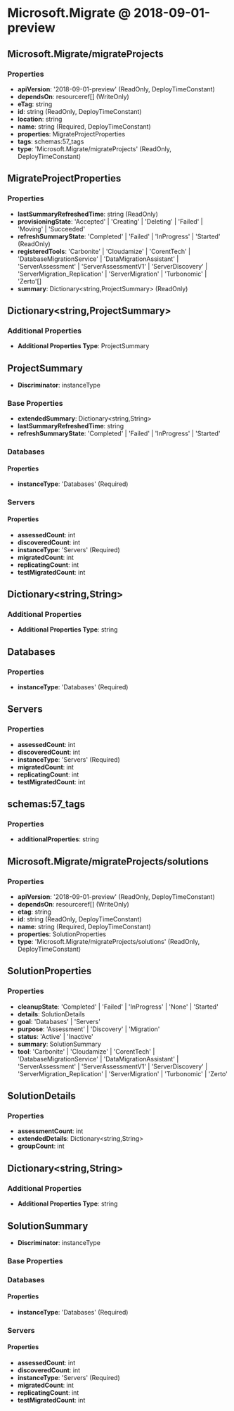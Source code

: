 # Microsoft.Migrate @ 2018-09-01-preview

## Microsoft.Migrate/migrateProjects
### Properties
* **apiVersion**: '2018-09-01-preview' (ReadOnly, DeployTimeConstant)
* **dependsOn**: resourceref[] (WriteOnly)
* **eTag**: string
* **id**: string (ReadOnly, DeployTimeConstant)
* **location**: string
* **name**: string (Required, DeployTimeConstant)
* **properties**: MigrateProjectProperties
* **tags**: schemas:57_tags
* **type**: 'Microsoft.Migrate/migrateProjects' (ReadOnly, DeployTimeConstant)

## MigrateProjectProperties
### Properties
* **lastSummaryRefreshedTime**: string (ReadOnly)
* **provisioningState**: 'Accepted' | 'Creating' | 'Deleting' | 'Failed' | 'Moving' | 'Succeeded'
* **refreshSummaryState**: 'Completed' | 'Failed' | 'InProgress' | 'Started' (ReadOnly)
* **registeredTools**: 'Carbonite' | 'Cloudamize' | 'CorentTech' | 'DatabaseMigrationService' | 'DataMigrationAssistant' | 'ServerAssessment' | 'ServerAssessmentV1' | 'ServerDiscovery' | 'ServerMigration_Replication' | 'ServerMigration' | 'Turbonomic' | 'Zerto'[]
* **summary**: Dictionary<string,ProjectSummary> (ReadOnly)

## Dictionary<string,ProjectSummary>
### Additional Properties
* **Additional Properties Type**: ProjectSummary

## ProjectSummary
* **Discriminator**: instanceType
### Base Properties
* **extendedSummary**: Dictionary<string,String>
* **lastSummaryRefreshedTime**: string
* **refreshSummaryState**: 'Completed' | 'Failed' | 'InProgress' | 'Started'
### Databases
#### Properties
* **instanceType**: 'Databases' (Required)

### Servers
#### Properties
* **assessedCount**: int
* **discoveredCount**: int
* **instanceType**: 'Servers' (Required)
* **migratedCount**: int
* **replicatingCount**: int
* **testMigratedCount**: int


## Dictionary<string,String>
### Additional Properties
* **Additional Properties Type**: string

## Databases
### Properties
* **instanceType**: 'Databases' (Required)

## Servers
### Properties
* **assessedCount**: int
* **discoveredCount**: int
* **instanceType**: 'Servers' (Required)
* **migratedCount**: int
* **replicatingCount**: int
* **testMigratedCount**: int

## schemas:57_tags
### Properties
* **additionalProperties**: string

## Microsoft.Migrate/migrateProjects/solutions
### Properties
* **apiVersion**: '2018-09-01-preview' (ReadOnly, DeployTimeConstant)
* **dependsOn**: resourceref[] (WriteOnly)
* **etag**: string
* **id**: string (ReadOnly, DeployTimeConstant)
* **name**: string (Required, DeployTimeConstant)
* **properties**: SolutionProperties
* **type**: 'Microsoft.Migrate/migrateProjects/solutions' (ReadOnly, DeployTimeConstant)

## SolutionProperties
### Properties
* **cleanupState**: 'Completed' | 'Failed' | 'InProgress' | 'None' | 'Started'
* **details**: SolutionDetails
* **goal**: 'Databases' | 'Servers'
* **purpose**: 'Assessment' | 'Discovery' | 'Migration'
* **status**: 'Active' | 'Inactive'
* **summary**: SolutionSummary
* **tool**: 'Carbonite' | 'Cloudamize' | 'CorentTech' | 'DatabaseMigrationService' | 'DataMigrationAssistant' | 'ServerAssessment' | 'ServerAssessmentV1' | 'ServerDiscovery' | 'ServerMigration_Replication' | 'ServerMigration' | 'Turbonomic' | 'Zerto'

## SolutionDetails
### Properties
* **assessmentCount**: int
* **extendedDetails**: Dictionary<string,String>
* **groupCount**: int

## Dictionary<string,String>
### Additional Properties
* **Additional Properties Type**: string

## SolutionSummary
* **Discriminator**: instanceType
### Base Properties
### Databases
#### Properties
* **instanceType**: 'Databases' (Required)

### Servers
#### Properties
* **assessedCount**: int
* **discoveredCount**: int
* **instanceType**: 'Servers' (Required)
* **migratedCount**: int
* **replicatingCount**: int
* **testMigratedCount**: int


